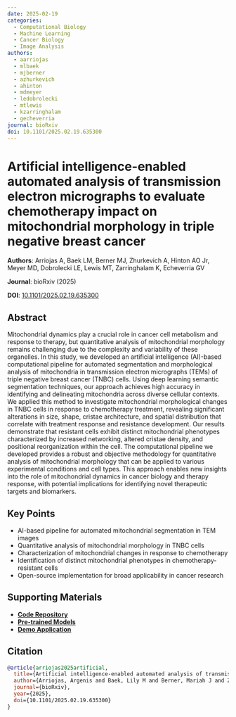 ```yaml
---
date: 2025-02-19
categories:
  - Computational Biology
  - Machine Learning
  - Cancer Biology
  - Image Analysis
authors:
  - aarriojas
  - mlbaek
  - mjberner
  - azhurkevich
  - ahinton
  - mdmeyer
  - ledobrolecki
  - mtlewis
  - kzarringhalam
  - gecheverria
journal: bioRxiv
doi: 10.1101/2025.02.19.635300
---
```


# Artificial intelligence-enabled automated analysis of transmission electron micrographs to evaluate chemotherapy impact on mitochondrial morphology in triple negative breast cancer

**Authors**: Arriojas A, Baek LM, Berner MJ, Zhurkevich A, Hinton AO Jr, Meyer MD, Dobrolecki LE, Lewis MT, Zarringhalam K, Echeverria GV

**Journal**: bioRxiv (2025)

**DOI**: [10.1101/2025.02.19.635300](https://doi.org/10.1101/2025.02.19.635300)

<!-- more -->

## Abstract

Mitochondrial dynamics play a crucial role in cancer cell metabolism and response to therapy, but quantitative analysis of mitochondrial morphology remains challenging due to the complexity and variability of these organelles. In this study, we developed an artificial intelligence (AI)-based computational pipeline for automated segmentation and morphological analysis of mitochondria in transmission electron micrographs (TEMs) of triple negative breast cancer (TNBC) cells. Using deep learning semantic segmentation techniques, our approach achieves high accuracy in identifying and delineating mitochondria across diverse cellular contexts. We applied this method to investigate mitochondrial morphological changes in TNBC cells in response to chemotherapy treatment, revealing significant alterations in size, shape, cristae architecture, and spatial distribution that correlate with treatment response and resistance development. Our results demonstrate that resistant cells exhibit distinct mitochondrial phenotypes characterized by increased networking, altered cristae density, and positional reorganization within the cell. The computational pipeline we developed provides a robust and objective methodology for quantitative analysis of mitochondrial morphology that can be applied to various experimental conditions and cell types. This approach enables new insights into the role of mitochondrial dynamics in cancer biology and therapy response, with potential implications for identifying novel therapeutic targets and biomarkers.

## Key Points

- AI-based pipeline for automated mitochondrial segmentation in TEM images
- Quantitative analysis of mitochondrial morphology in TNBC cells
- Characterization of mitochondrial changes in response to chemotherapy
- Identification of distinct mitochondrial phenotypes in chemotherapy-resistant cells
- Open-source implementation for broad applicability in cancer research

## Supporting Materials

- [**Code Repository**](#)
- [**Pre-trained Models**](#)
- [**Demo Application**](#)

## Citation

```bibtex
@article{arriojas2025artificial,
  title={Artificial intelligence-enabled automated analysis of transmission electron micrographs to evaluate chemotherapy impact on mitochondrial morphology in triple negative breast cancer},
  author={Arriojas, Argenis and Baek, Lily M and Berner, Mariah J and Zhurkevich, Alexander and Hinton, Antentor Othrell Jr and Meyer, Matthew D and Dobrolecki, Lacey E and Lewis, Michael T and Zarringhalam, Kourosh and Echeverria, Gloria V},
  journal={bioRxiv},
  year={2025},
  doi={10.1101/2025.02.19.635300}
}
```
